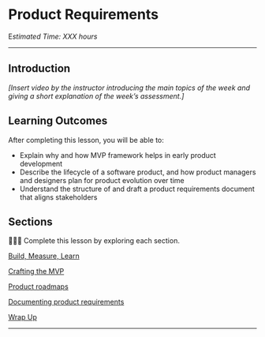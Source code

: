 # Product Requirements

E*stimated Time: XXX hours*

---

## Introduction

*[Insert video by the instructor introducing the main topics of the week and giving a short explanation of the week’s assessment.]*




## **Learning Outcomes**

After completing this lesson, you will be able to:

- Explain why and how MVP framework helps in early product development 
- Describe the lifecycle of a software product, and how product managers and designers plan for product evolution over time
- Understand the structure of and draft a product requirements document that aligns stakeholders 


## Sections

<aside>

👩🏿‍🏫 Complete this lesson by exploring each section. 

</aside>

[Build, Measure, Learn](product-requirements/build-measure-learn.md)

[Crafting the MVP](product-requirements/mvp.md)

[Product roadmaps](lessons/product-requirements/roadmaps.md)

[Documenting product requirements](lessons/product-requirements/documentation.md)

[Wrap Up](lessons/product-requirements/wrap-up.md)


---
